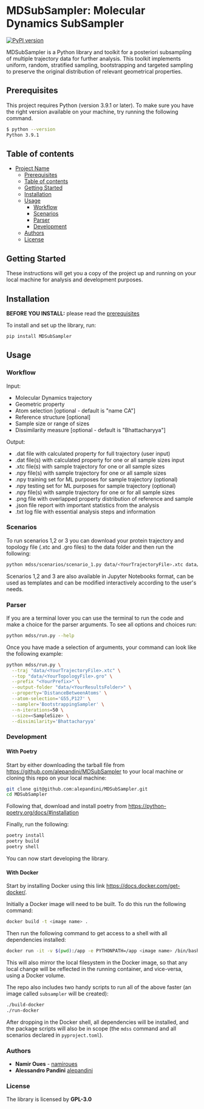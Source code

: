 # MDSubSampler: Molecular Dynamics SubSampler

[![PyPI version](https://badge.fury.io/py/mdsubsampler.svg)](https://badge.fury.io/py/mdsubsampler)

MDSubSampler is a Python library and toolkit for a posteriori subsampling of multiple trajectory data for further analysis. This toolkit implements uniform, random, stratified sampling, bootstrapping and targeted sampling to preserve the original distribution of relevant geometrical properties.

## Prerequisites

This project requires Python (version 3.9.1 or later). To make sure you have the right version available on your machine, try running the following command. 

```sh
$ python --version
Python 3.9.1
```

## Table of contents

- [Project Name](#project-name)
  - [Prerequisites](#prerequisites)
  - [Table of contents](#table-of-contents)
  - [Getting Started](#getting-started)
  - [Installation](#installation)
  - [Usage](#usage)
    - [Workflow](#workflow)
    - [Scenarios](#scenarios)
    - [Parser](#parser)
    - [Development](#development)
  - [Authors](#authors)
  - [License](#license)

## Getting Started

These instructions will get you a copy of the project up and running on your local machine for analysis and development purposes. 

## Installation

**BEFORE YOU INSTALL:** please read the [prerequisites](#prerequisites)

To install and set up the library, run:

```sh
pip install MDSubSampler
```

## Usage 

### Workflow

Input:
- Molecular Dynamics trajectory 
- Geometric property
- Atom selection [optional - default is "name CA"]
- Reference structure [optional] 
- Sample size or range of sizes
- Dissimilarity measure [optional - default is "Bhattacharyya"]

Output:
- .dat file with calculated property for full trajectory (user input)
- .dat file(s) with calculated property for one or all sample sizes input
- .xtc file(s) with sample trajectory for one or all sample sizes
- .npy file(s) with sample trajectory for one or all sample sizes 
- .npy training set for ML purposes for sample trajectory (optional)
- .npy testing set for ML purposes for sample trajectory (optional)
- .npy file(s) with sample trajectory for one or for all sample sizes 
- .png file with overlapped property distribution of reference and sample
- .json file report with important statistics from the analysis
- .txt log file with essential analysis steps and information

### Scenarios

To run scenarios 1,2 or 3 you can download your protein trajectory and topology file (.xtc and .gro files) to the data folder and then run the following:

```sh
python mdss/scenarios/scenario_1.py data/<YourTrajectoryFile>.xtc data/<YourTopologyfile>.gro <YourPrefix>
```
Scenarios 1,2 and 3 are also available in Jupyter Notebooks format, can be used as templates and can be modified interactively according to the user's needs. 

### Parser

If you are a terminal lover you can use the terminal to run the code and make a choice for the parser arguments. To see all options and choices run:

```sh
python mdss/run.py --help
```
Once you have made a selection of arguments, your command can look like the following example:

```sh
python mdss/run.py \
  --traj "data/<YourTrajectoryFile>.xtc" \
  --top "data/<YourTopologyFile>.gro" \
  --prefix "<YourPrefix>" \
  --output-folder "data/<YourResultsFolder>" \
  --property='DistanceBetweenAtoms' \
  --atom-selection='G55,P127' \
  --sampler='BootstrappingSampler' \
  --n-iterations=50 \
  --size=<SampleSize> \
  --dissimilarity='Bhattacharyya'
```

### Development

#### With Poetry

Start by either downloading the tarball file from https://github.com/alepandini/MDSubSampler to your local machine or cloning this repo on your local machine:

```sh
git clone git@github.com:alepandini/MDSubSampler.git
cd MDSubSampler
```

Following that, download and install poetry from https://python-poetry.org/docs/#installation


Finally, run the following:

```sh
poetry install
poetry build
poetry shell
```
You can now start developing the library.

#### With Docker

Start by installing Docker using this link https://docs.docker.com/get-docker/.

Initially a Docker image will need to be built. To do this run the following command:

```sh
docker build -t <image name> .
```

Then run the following command to get access to a shell with all dependencies installed:

```sh
docker run -it -v $(pwd):/app -e PYTHONPATH=/app <image name> /bin/bash
```

This will also mirror the local filesystem in the Docker image, so that any local change will
be reflected in the running container, and vice-versa, using a Docker volume.

The repo also includes two handy scripts to run all of the above faster (an image called
`subsampler` will be created):

```sh
./build-docker
./run-docker
```

After dropping in the Docker shell, all dependencies will be installed, and the package scripts
will also be in scope (the `mdss` command and all scenarios declared in `pyproject.toml`).

### Authors

* **Namir Oues** - [namiroues](https://github.com/namiroues)
* **Alessandro Pandini** [alepandini](https://github.com/alepandini)

### License

The library is licensed by **GPL-3.0**
